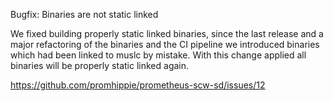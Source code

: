 Bugfix: Binaries are not static linked

We fixed building properly static linked binaries, since the last release and a
major refactoring of the binaries and the CI pipeline we introduced binaries
which had been linked to muslc by mistake. With this change applied all binaries
will be properly static linked again.

https://github.com/promhippie/prometheus-scw-sd/issues/12
